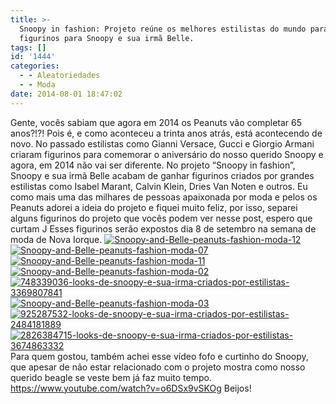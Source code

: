 ```yaml
---
title: >-
  Snoopy in fashion: Projeto reúne os melhores estilistas do mundo para criar
  figurinos para Snoopy e sua irmã Belle.
tags: []
id: '1444'
categories:
  - - Aleatoriedades
  - - Moda
date: 2014-08-01 18:47:02
---
```


Gente, vocês sabiam que agora em 2014 os Peanuts vão completar 65 anos?!?! Pois é, e como aconteceu a trinta anos atrás, está acontecendo de novo. No passado estilistas como Gianni Versace, Gucci e Giorgio Armani criaram figurinos para comemorar o aniversário do nosso querido Snoopy e agora, em 2014 não vai ser diferente. No projeto “Snoopy in fashion”, Snoopy e sua irmã Belle acabam de ganhar figurinos criados por grandes estilistas como Isabel Marant, Calvin Klein, Dries Van Noten e outros. Eu como mais uma das milhares de pessoas apaixonada por moda e pelos os Peanuts adorei a ideia do projeto e fiquei muito feliz, por isso, separei alguns figurinos do projeto que vocês podem ver nesse post, espero que curtam J Esses figurinos serão expostos dia 8 de setembro na semana de moda de Nova Iorque. [![Snoopy-and-Belle-peanuts-fashion-moda-12](http://162.243.62.160/wp-content/uploads/2014/08/snoopy-and-belle-peanuts-fashion-moda-12.jpg)](http://162.243.62.160/wp-content/uploads/2014/08/snoopy-and-belle-peanuts-fashion-moda-12.jpg) [![Snoopy-and-Belle-peanuts-fashion-moda-07](http://162.243.62.160/wp-content/uploads/2014/08/snoopy-and-belle-peanuts-fashion-moda-07.jpg)](http://162.243.62.160/wp-content/uploads/2014/08/snoopy-and-belle-peanuts-fashion-moda-07.jpg) [![Snoopy-and-Belle-peanuts-fashion-moda-11](http://162.243.62.160/wp-content/uploads/2014/08/snoopy-and-belle-peanuts-fashion-moda-11.jpg)](http://162.243.62.160/wp-content/uploads/2014/08/snoopy-and-belle-peanuts-fashion-moda-11.jpg)[![Snoopy-and-Belle-peanuts-fashion-moda-02](http://162.243.62.160/wp-content/uploads/2014/08/snoopy-and-belle-peanuts-fashion-moda-02.jpg)](http://162.243.62.160/wp-content/uploads/2014/08/snoopy-and-belle-peanuts-fashion-moda-02.jpg) [![748339036-looks-de-snoopy-e-sua-irma-criados-por-estilistas-3369807841](http://162.243.62.160/wp-content/uploads/2014/08/748339036-looks-de-snoopy-e-sua-irma-criados-por-estilistas-3369807841.jpg)](http://162.243.62.160/wp-content/uploads/2014/08/748339036-looks-de-snoopy-e-sua-irma-criados-por-estilistas-3369807841.jpg) [![Snoopy-and-Belle-peanuts-fashion-moda-03](http://162.243.62.160/wp-content/uploads/2014/08/snoopy-and-belle-peanuts-fashion-moda-03.jpg)](http://162.243.62.160/wp-content/uploads/2014/08/snoopy-and-belle-peanuts-fashion-moda-03.jpg) [![925287532-looks-de-snoopy-e-sua-irma-criados-por-estilistas-2484181889](http://162.243.62.160/wp-content/uploads/2014/08/925287532-looks-de-snoopy-e-sua-irma-criados-por-estilistas-2484181889.jpg)](http://162.243.62.160/wp-content/uploads/2014/08/925287532-looks-de-snoopy-e-sua-irma-criados-por-estilistas-2484181889.jpg) [![2826384715-looks-de-snoopy-e-sua-irma-criados-por-estilistas-3674863332](http://162.243.62.160/wp-content/uploads/2014/08/2826384715-looks-de-snoopy-e-sua-irma-criados-por-estilistas-3674863332.jpg)](http://162.243.62.160/wp-content/uploads/2014/08/2826384715-looks-de-snoopy-e-sua-irma-criados-por-estilistas-3674863332.jpg) Para quem gostou, também achei esse vídeo fofo e curtinho do Snoopy, que apesar de não estar relacionado com o projeto mostra como nosso querido beagle se veste bem já faz muito tempo. https://www.youtube.com/watch?v=o6DSx9vSKOg Beijos!